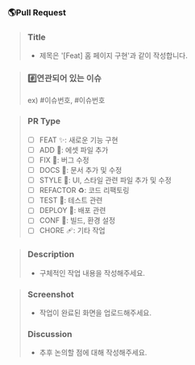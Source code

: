 ### 🌎Pull Request
> ### Title
> * 제목은 '[Feat] 홈 페이지 구현'과 같이 작성합니다.

> ### #️⃣연관되어 있는 이슈
> ex) #이슈번호, #이슈번호

> ### PR Type
  > - [ ] FEAT :sparkles:: 새로운 기능 구현
  > - [ ] ADD :bento:: 에셋 파일 추가
  > - [ ] FIX :bug:: 버그 수정
  > - [ ] DOCS :memo:: 문서 추가 및 수정
  > - [ ] STYLE :lipstick:: UI, 스타일 관련 파일 추가 및 수정
  > - [ ] REFACTOR :recycle:: 코드 리팩토링
  > - [ ] TEST :clown_face:: 테스트 관련
  > - [ ] DEPLOY :rocket:: 배포 관련
  > - [ ] CONF :green_heart:: 빌드, 환경 설정
  > - [ ] CHORE :adhesive_bandage:: 기타 작업

> ### Description
> * 구체적인 작업 내용을 작성해주세요.

> ### Screenshot
> * 작업이 완료된 화면을 업로드해주세요.
> ### Discussion
> * 추후 논의할 점에 대해 작성해주세요.
